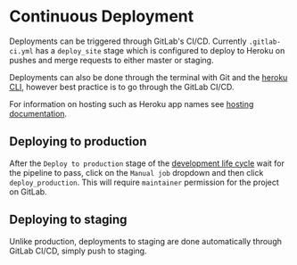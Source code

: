 # Continuous Deployment

Deployments can be triggered through GitLab's CI/CD. Currently `.gitlab-ci.yml` has a `deploy_site` stage which is configured to deploy to Heroku on pushes and merge requests to either master or staging.

Deployments can also be done through the terminal with Git and the [heroku CLI](https://devcenter.heroku.com/articles/git), however best practice is to go through the GitLab CI/CD.

For information on hosting such as Heroku app names see [hosting documentation](hosting.md#deploying-to-production).

## Deploying to production

After the `Deploy to production` stage of the [development life cycle](project_conventions.md#deployment-cycle) wait for the pipeline to pass, click on the `Manual job` dropdown and then click `deploy_production`. This will require `maintainer` permission for the project on GitLab.

## Deploying to staging

Unlike production, deployments to staging are done automatically through GitLab CI/CD, simply push to staging.
